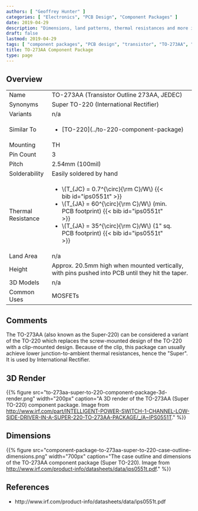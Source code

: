 ```yaml
---
authors: [ "Geoffrey Hunter" ]
categories: [ "Electronics", "PCB Design", "Component Packages" ]
date: 2019-04-29
description: "Dimensions, land patterns, thermal resistances and more info on the TO-273AA (Super TO-220) component package."
draft: false
lastmod: 2019-04-29
tags: [ "component packages", "PCB design", "transistor", "TO-273AA", "Super TO-220", "TO-220", "JEDEC" ]
title: TO-273AA Component Package
type: page
---
```


## Overview

<table>
  <tbody>
    <tr>
      <td>Name</td>
      <td>TO-273AA (Transistor Outline 273AA, JEDEC)</td>
    </tr>
    <tr>
      <td>Synonyms</td>
      <td>Super TO-220 (International Rectifier)</td>
    </tr>
    <tr>
      <td>Variants</td>
      <td>n/a</td>
    </tr>
    <tr>
      <td>Similar To</td>
      <td>
        <ul>
          <li>[TO-220](../to-220-component-package)</li>
        </ul>
      </td>
    </tr>
    <tr>
      <td>Mounting</td>
      <td>TH</td>
    </tr>
    <tr>
      <td>Pin Count</td>
      <td>3</td>
    </tr>
    <tr>
      <td>Pitch</td>
      <td>2.54mm (100mil)</td>
    </tr>
    <tr>
      <td>Solderability</td>
      <td>Easily soldered by hand</td>
    </tr>
    <tr>
      <td>Thermal Resistance</td>
      <td>
        <ul style="width: 300px;">
          <li>\(T_{JC} = 0.7^{\circ}{\rm C}/W\) {{< bib id="ips0551t" >}}</li>
          <li>\(T_{JA} = 60^{\circ}{\rm C}/W\) (min. PCB footprint) {{< bib id="ips0551t" >}}</li>
          <li>\(T_{JA} = 35^{\circ}{\rm C}/W\) (1" sq. PCB footprint) {{< bib id="ips0551t" >}}</li>
        </ul>
      </td>
    </tr>
    <tr>
      <td>Land Area</td>
      <td>n/a</td>
    </tr>
    <tr>
      <td>Height</td>
      <td>Approx. 20.5mm high when mounted vertically, with pins pushed into PCB until they hit the taper.</td>
    </tr>
    <tr>
      <td>3D Models</td>
      <td>n/a</td>
    </tr>
    <tr>
      <td>Common Uses</td>
      <td>MOSFETs</td>
    </tr>
  </tbody>
</table>

## Comments

The TO-273AA (also known as the Super-220) can be considered a variant of the TO-220 which replaces the screw-mounted design of the TO-220 with a clip-mounted design. Because of the clip, this package can usually achieve lower junction-to-ambient thermal resistances, hence the "Super". It is used by International Rectifier.

## 3D Render

{{% figure src="to-273aa-super-to-220-component-package-3d-render.png" width="200px" caption="A 3D render of the TO-273AA (Super TO-220) component package. Image from http://www.irf.com/part/INTELLIGENT-POWER-SWITCH-1-CHANNEL-LOW-SIDE-DRIVER-IN-A-SUPER-220-TO-273AA-PACKAGE/_/A~IPS0551T." %}}

## Dimensions

{{% figure src="component-package-to-273aa-super-to-220-case-outline-dimensions.png" width="700px" caption="The case outline and dimensions of the TO-273AA component package (Super TO-220). Image from http://www.irf.com/product-info/datasheets/data/ips0551t.pdf." %}}

## References

<ul id="bib-list">
  <li id="ips0551t">http://www.irf.com/product-info/datasheets/data/ips0551t.pdf</li>
</ul>